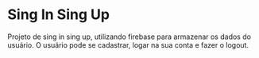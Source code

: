 # Sing In Sing Up
Projeto de sing in sing up, utilizando firebase para armazenar os dados do usuário.
O usuário pode se cadastrar, logar na sua conta e fazer o logout.
